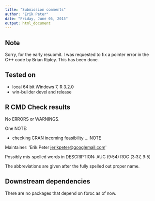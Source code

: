 ```yaml
---
title: "Submission comments"
author: "Erik Peter"
date: "Friday, June 06, 2015"
output: html_document
---
```


## Note

Sorry, for the early resubmit. I was requested to fix a pointer error in the C++ code by Brian Ripley. This has been done.

## Tested on
* local 64 bit Windows 7, R 3.2.0
* win-builder devel and release

## R CMD Check results
No ERRORS or WARNINGS.

One NOTE:

* checking CRAN incoming feasibility ... NOTE

Maintainer: 'Erik Peter <jerikpeter@googlemail.com>'

Possibly mis-spelled words in DESCRIPTION:
  AUC (9:54)
  ROC (3:37, 9:5)
  
The abbreviations are given after the fully spelled out proper name.

## Downstream dependencies

There are no packages that depend on fbroc as of now.
